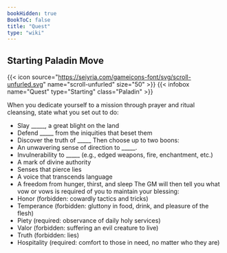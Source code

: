 ```yaml
---
bookHidden: true
BookToC: false
title: "Quest"
type: "wiki"
---
```

## Starting Paladin Move
{{< icon source="https://seiyria.com/gameicons-font/svg/scroll-unfurled.svg" name="scroll-unfurled" size="50" >}}
{{< infobox name="Quest" type="Starting" class="Paladin" >}}

When you dedicate yourself to a mission through prayer and ritual cleansing, state what you set out to do:
* Slay _____, a great blight on the land
* Defend _____ from the iniquities that beset them
* Discover the truth of _____
Then choose up to two boons:
* An unwavering sense of direction to _____.
* Invulnerability to _____ (e.g., edged weapons, fire, enchantment, etc.)
* A mark of divine authority
* Senses that pierce lies
* A voice that transcends language
* A freedom from hunger, thirst, and sleep
The GM will then tell you what vow or vows is required of you to maintain your blessing:
* Honor (forbidden: cowardly tactics and tricks)
* Temperance (forbidden: gluttony in food, drink, and pleasure of the flesh)
* Piety (required: observance of daily holy services)
* Valor (forbidden: suffering an evil creature to live)
* Truth (forbidden: lies)
* Hospitality (required: comfort to those in need, no matter who they are)
